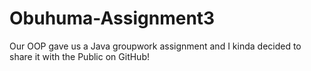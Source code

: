 # Obuhuma-Assignment3
Our OOP gave us a Java groupwork assignment and I kinda decided to share it with the Public on GitHub!
